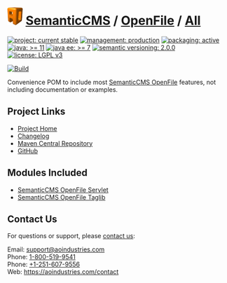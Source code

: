 # [<img src="ao-logo.png" alt="AO Logo" width="35" height="40">](https://github.com/aoindustries) [SemanticCMS](https://github.com/aoindustries/semanticcms) / [OpenFile](https://github.com/aoindustries/semanticcms-openfile) / [All](https://github.com/aoindustries/semanticcms-openfile-all)

[![project: current stable](https://semanticcms.com/ao-badges/project-current-stable.svg)](https://aoindustries.com/life-cycle#project-current-stable)
[![management: production](https://semanticcms.com/ao-badges/management-production.svg)](https://aoindustries.com/life-cycle#management-production)
[![packaging: active](https://semanticcms.com/ao-badges/packaging-active.svg)](https://aoindustries.com/life-cycle#packaging-active)  
[![java: &gt;= 11](https://semanticcms.com/ao-badges/java-11.svg)](https://docs.oracle.com/en/java/javase/11/docs/api/)
[![java ee: &gt;= 7](https://semanticcms.com/ao-badges/javaee-7.svg)](https://docs.oracle.com/javaee/7/api/)
[![semantic versioning: 2.0.0](https://semanticcms.com/ao-badges/semver-2.0.0.svg)](http://semver.org/spec/v2.0.0.html)
[![license: LGPL v3](https://semanticcms.com/ao-badges/license-lgpl-3.0.svg)](https://www.gnu.org/licenses/lgpl-3.0)

[![Build](https://github.com/aoindustries/semanticcms-openfile-all/workflows/Build/badge.svg?branch=master)](https://github.com/aoindustries/semanticcms-openfile-all/actions?query=workflow%3ABuild)

Convenience POM to include most [SemanticCMS OpenFile](https://github.com/aoindustries/semanticcms-openfile) features, not including documentation or examples.

## Project Links
* [Project Home](https://semanticcms.com/openfile/all/)
* [Changelog](https://semanticcms.com/openfile/all/changelog)
* [Maven Central Repository](https://search.maven.org/artifact/com.semanticcms/semanticcms-openfile-all)
* [GitHub](https://github.com/aoindustries/semanticcms-openfile-all)

## Modules Included
* [SemanticCMS OpenFile Servlet](https://github.com/aoindustries/semanticcms-openfile-servlet)
* [SemanticCMS OpenFile Taglib](https://github.com/aoindustries/semanticcms-openfile-taglib)

## Contact Us
For questions or support, please [contact us](https://aoindustries.com/contact):

Email: [support@aoindustries.com](mailto:support@aoindustries.com)  
Phone: [1-800-519-9541](tel:1-800-519-9541)  
Phone: [+1-251-607-9556](tel:+1-251-607-9556)  
Web: https://aoindustries.com/contact
